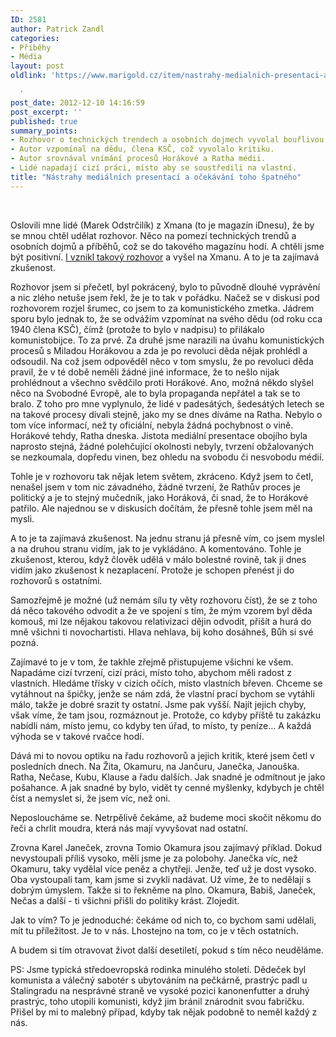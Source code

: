```yaml
---
ID: 2581
author: Patrick Zandl
categories:
- Příběhy
- Média
layout: post
oldlink: 'https://www.marigold.cz/item/nastrahy-medialnich-presentaci-a-ocekavani-toho-spatneho

  '
post_date: 2012-12-10 14:16:59
post_excerpt: ''
published: true
summary_points:
- Rozhovor o technických trendech a osobních dojmech vyvolal bouřlivou diskusi.
- Autor vzpomínal na dědu, člena KSČ, což vyvolalo kritiku.
- Autor srovnával vnímání procesů Horákové a Ratha médii.
- Lidé napadají cizí práci, místo aby se soustředili na vlastní.
title: "Nástrahy mediálních presentací a očekávání toho špatného"
---
```


<p> </p>

<p>Oslovili mne lidé (Marek Odstrčilík) z Xmana (to je magazín iDnesu), že by se mnou chtěl udělat rozhovor. Něco na pomezí technických trendů a osobních dojmů a příběhů, což se do takového magazínu hodí. A chtěli jsme být positivní. <a href="http://xman.idnes.cz/patrick-zandl-0d2-/xman-rozhovory.aspx?c=A121205_154243_xman-styl_fro">I vznikl takový rozhovor</a> a vyšel na Xmanu. A to je ta zajímavá zkušenost.</p>


<!--more--><p>Rozhovor jsem si přečetl, byl pokrácený, bylo to původně dlouhé vyprávění a nic zlého netuše jsem řekl, že je to tak v pořádku. Načež se v diskusi pod rozhovorem rozjel šrumec, co jsem to za komunistického zmetka. Jádrem sporu bylo jednak to, že se odvážím vzpomínat na svého dědu (od roku cca 1940 člena KSČ), čímž (protože to bylo v nadpisu) to přilákalo komunistobijce. To za prvé. Za druhé jsme narazili na úvahu komunistických procesů s Miladou Horákovou a zda je po revoluci děda nějak prohlédl a odsoudil. Na což jsem odpověděl něco v tom smyslu, že po revoluci děda pravil, že v té době neměli žádné jiné informace, že to nešlo nijak prohlédnout a všechno svědčilo proti Horákové. Ano, možná někdo slyšel něco na Svobodné Evropě, ale to byla propaganda nepřátel a tak se to bralo. Z toho pro mne vyplynulo, že lidé v padesátých, šedesátých letech se na takové procesy dívali stejně, jako my se dnes díváme na Ratha. Nebylo o tom více informací, než ty oficiální, nebyla žádná pochybnost o vině. Horákové tehdy, Ratha dneska. Jistota mediální presentace obojího byla naprosto stejná, žádné polehčující okolnosti nebyly, tvrzení obžalovaných se nezkoumala, dopředu vinen, bez ohledu na svobodu či nesvobodu médií.</p>

<p>Tohle je v rozhovoru tak nějak letem světem, zkráceno. Když jsem to četl, nenašel jsem v tom nic závadného, žádné tvrzení, že Rathův proces je politický a je to stejný mučedník, jako Horáková, či snad, že to Horákové patřilo. Ale najednou se v diskusích dočítám, že přesně tohle jsem měl na mysli.</p>

<p>A to je ta zajímavá zkušenost. Na jednu stranu já přesně vím, co jsem myslel a na druhou stranu vidím, jak to je vykládáno. A komentováno. Tohle je zkušenost, kterou, když člověk udělá v málo bolestné rovině, tak ji dnes vidím jako zkušenost k nezaplacení. Protože je schopen přenést ji do rozhovorů s ostatními.</p>

<p>Samozřejmě je možné (už nemám sílu ty věty rozhovoru číst), že se z toho dá něco takového odvodit a že ve spojení s tím, že mým vzorem byl děda komouš, mi lze nějakou takovou relativizaci dějin odvodit, přišít a hurá do mně všichni ti novochartisti. Hlava nehlava, bij koho dosáhneš, Bůh si své pozná.</p>

<p>Zajímavé to je v tom, že takhle zřejmě přistupujeme všichni ke všem. Napadáme cizí tvrzení, cizí práci, místo toho, abychom měli radost z vlastních. Hledáme třísky v cizích očích, místo vlastních břeven. Chceme se vytáhnout na špičky, jenže se nám zdá, že vlastní prací bychom se vytáhli málo, takže je dobré srazit ty ostatní. Jsme pak vyšší. Najít jejich chyby, však víme, že tam jsou, rozmáznout je. Protože, co kdyby příště tu zakázku nabídli nám, místo jemu, co kdyby ten úřad, to místo, ty peníze… A každá výhoda se v takové rvačce hodí.</p>

<p>Dává mi to novou optiku na řadu rozhovorů a jejich kritik, které jsem četl v posledních dnech. Na Žita, Okamuru, na Jančuru, Janečka, Janouška. Ratha, Nečase, Kubu, Klause a řadu dalších. Jak snadné je odmítnout je jako pošahance. A jak snadné by bylo, vidět ty cenné myšlenky, kdybych je chtěl číst a nemyslet si, že jsem víc, než oni.</p>

<p>Neposloucháme se. Netrpělivě čekáme, až budeme moci skočit někomu do řeči a chrlit moudra, která nás mají vyvyšovat nad ostatní.</p>

<p>Zrovna Karel Janeček, zrovna Tomio Okamura jsou zajímavý příklad. Dokud nevystoupali příliš vysoko, měli jsme je za polobohy. Janečka víc, než Okamuru, taky vydělal více peněz a chytřeji. Jenže, teď už je dost vysoko. Oba vystoupali tam, kam jsme si zvykli nadávat. Už víme, že to nedělají s dobrým úmyslem. Takže si to řekněme na plno. Okamura, Babiš, Janeček, Nečas a další - ti všichni přišli do politiky krást. Zlojedit.</p>

<p>Jak to vím? To je jednoduché: čekáme od nich to, co bychom sami udělali, mít tu příležitost. Je to v nás. Lhostejno na tom, co je v těch ostatních.</p>

<p>A budem si tím otravovat život další desetiletí, pokud s tím něco neuděláme.</p>

<p>PS: Jsme typická středoevropská rodinka minulého století. Dědeček byl komunista a válečný sabotér s ubytováním na pečkárně, prastrýc padl u Stalingradu na nesprávné straně ve vysoké pozici kanonenfutter a druhý prastrýc, toho utopili komunisti, když jim bránil znárodnit svou fabričku. Přišel by mi to malebný případ, kdyby tak nějak podobně to neměl každý z nás.</p>